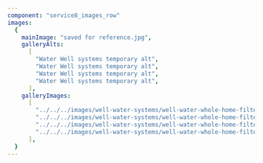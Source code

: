 ```yaml
---
component: "service8_images_row"
images:
  {
    mainImage: "saved for reference.jpg",
    galleryAlts:
      [
        "Water Well systems temporary alt",
        "Water Well systems temporary alt",
        "Water Well systems temporary alt",
        "Water Well systems temporary alt",
      ],
    galleryImages:
      [
        "../../../images/well-water-systems/well-water-whole-home-filter.webp",
        "../../../images/well-water-systems/well-water-whole-home-filter.webp",
        "../../../images/well-water-systems/well-water-whole-home-filter.webp",
        "../../../images/well-water-systems/well-water-whole-home-filter.webp",
      ],
  }
---
```

